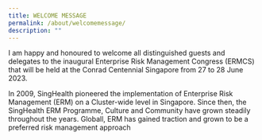 ```yaml
---
title: WELCOME MESSAGE
permalink: /about/welcomemessage/
description: ""
---
```

I am happy and honoured to welcome all distinguished guests and delegates to the inaugural Enterprise Risk Management Congress (ERMCS) that will be held at the Conrad Centennial Singapore from 27 to 28 June 2023. 

In 2009, SingHealth pioneered the implementation of Enterprise Risk Management (ERM) on a Cluster-wide level in Singapore. Since then, the SingHealth ERM Programme, Culture and Community have grown steadily throughout the years. Globall, ERM has gained traction and grown to be a preferred risk management approach